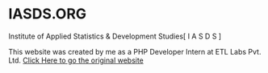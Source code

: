 # IASDS.ORG
Institute of Applied Statistics &amp; Development Studies[ I A S D S ] 

This website was created by me as a PHP Developer Intern at ETL Labs Pvt. Ltd.
<a href = "http://iasds.org/">Click Here to go the original website</a>
